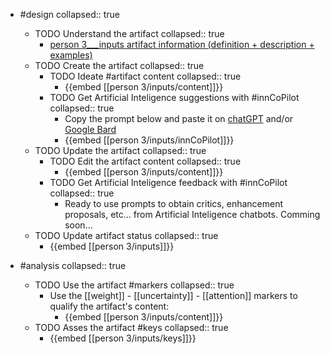 
- #design
   collapsed:: true
  - TODO Understand the artifact
    collapsed:: true
    - [person 3___inputs artifact information (definition + description + examples)](https://go.innbok.com/#/page/innBoK%2Fperson-%28id%29%2Finputs%2Finfo)
  - TODO Create the artifact
     collapsed:: true
    - TODO Ideate #artifact content
      collapsed:: true
      - {{embed [[person 3/inputs/content]]}}
    - TODO Get Artificial Inteligence suggestions with #innCoPilot
      collapsed:: true
      - Copy the prompt below and paste it on [chatGPT](https://chat.openai.com) and/or [Google Bard](https://bard.google.com/chat)
      - {{embed [[person 3/inputs/innCoPilot]]}}
  - TODO Update the artifact
    collapsed:: true
    - TODO Edit the artifact content
     collapsed:: true
      - {{embed [[person 3/inputs/content]]}}
    - TODO Get Artificial Inteligence feedback with #innCoPilot
      collapsed:: true
      - Ready to use prompts to obtain critics, enhancement proposals, etc... from Artificial Inteligence chatbots. Comming soon...
  - TODO Update artifact status
    collapsed:: true
    - {{embed [[person 3/inputs]]}}


- #analysis
  collapsed:: true
  - TODO Use the artifact #markers
    collapsed:: true
    - Use the [[weight]] - [[uncertainty]] - [[attention]] markers to qualify the artifact's content:
      - {{embed [[person 3/inputs/content]]}}
  - TODO Asses the artifact #keys
    collapsed:: true
    - {{embed [[person 3/inputs/keys]]}}



